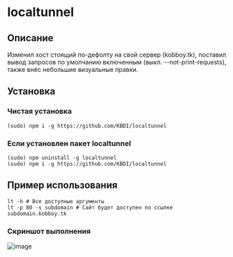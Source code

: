 # localtunnel

## Описание

Изменил хост стоящий по-дефолту на свой сервер (kobboy.tk), поставил вывод запросов по умолчанию включенным (выкл. --not-print-requests), также внёс небольшие визуальные правки.

## Установка

### Чистая установка

```
(sudo) npm i -g https://github.com/KBDI/localtunnel
```

### Если установлен пакет localtunnel

```
(sudo) npm uninstall -g localtunnel
(sudo) npm i -g https://github.com/KBDI/localtunnel
```

## Пример использования

```
lt -h # Все доступные аргументы
lt -p 80 -s subdomain # Сайт будет доступен по ссылке subdomain.kobboy.tk
```

### Скриншот выполнения
![image](https://user-images.githubusercontent.com/56311174/155519616-15fbb8cc-6e44-4fd4-a23a-19cf06574bb6.png)

